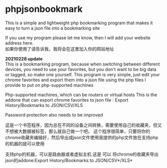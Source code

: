 # phpjsonbookmark
This is a simple and lightweight php bookmarking program that makes it easy to turn a json file into a bookmarking site

If you use my program please let me know, then I will add your website address here.<br>
如果你使用了请告诉我，我将会在这里加入你的网站地址

<b>20210228 update</b><br>
This is a bookmarking program, because when switching between different devices, you need to use your favorites, but you don't want to be big data or tagged, so make one yourself.
This program is very simple, just edit your chrome favorites and export them into a json file using the php files I provide to put on php-supported machines

Php-supported machines, which can be routers or virtual hosts
This is the addone that can export chrome favorites to json file : Export History/Bookmarks to JSON/CSV/XLS

Password protection also needs to be improved

这是一个书签程序，因为总在不同的设备之间转换，需要使用自己的收藏夹，但又不想被大数据被标签，那么就自己做一个吧。
这个程序很简单，只要将你的chrome收藏夹编辑好，然后导出成json文件使用我提供的php文件放在支持php的机器的就可以使用

支持php的机器，可以是路由器或者虚拟主机
这是 可以 将chrome的收藏夹导出json的addone:Export History/Bookmarks to JSON/CSV*/XLS*


